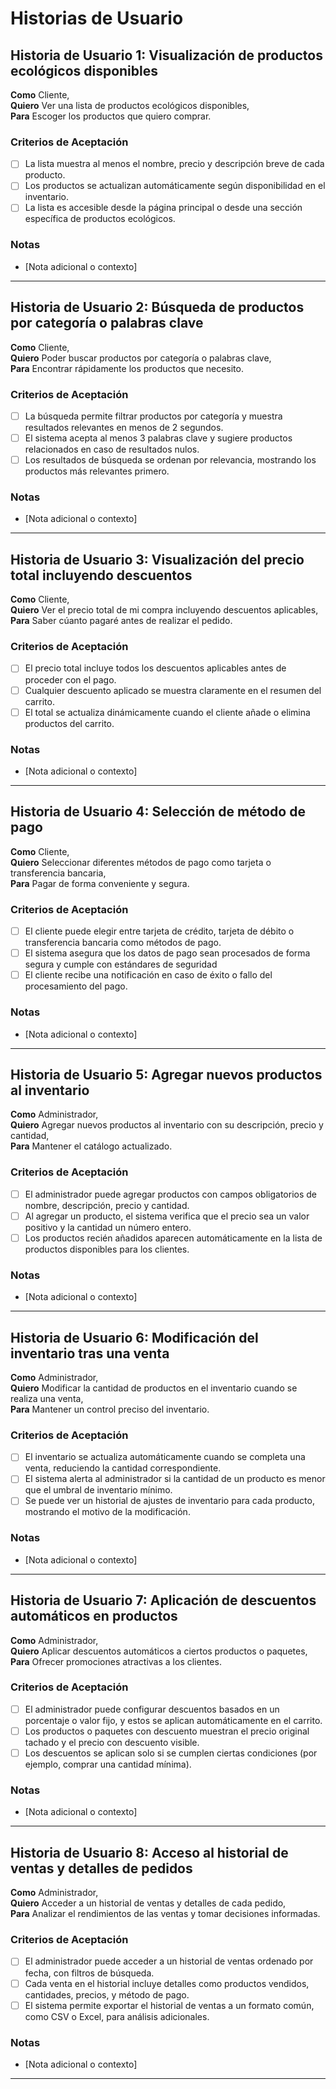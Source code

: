 # Historias de Usuario

## Historia de Usuario 1: Visualización de productos ecológicos disponibles

**Como** Cliente,  
**Quiero** Ver una lista de productos ecológicos disponibles,  
**Para** Escoger los productos que quiero comprar.

### Criterios de Aceptación
- [ ] La lista muestra al menos el nombre, precio y descripción breve de cada producto.
- [ ] Los productos se actualizan automáticamente según disponibilidad en el inventario.
- [ ] La lista es accesible desde la página principal o desde una sección específica de productos ecológicos.

### Notas
- [Nota adicional o contexto]

---

## Historia de Usuario 2: Búsqueda de productos por categoría o palabras clave

**Como** Cliente,  
**Quiero** Poder buscar productos por categoría o palabras clave,  
**Para** Encontrar rápidamente los productos que necesito.

### Criterios de Aceptación
- [ ] La búsqueda permite filtrar productos por categoría y muestra resultados relevantes en menos de 2 segundos.
- [ ] El sistema acepta al menos 3 palabras clave y sugiere productos relacionados en caso de resultados nulos.
- [ ] Los resultados de búsqueda se ordenan por relevancia, mostrando los productos más relevantes primero.

### Notas
- [Nota adicional o contexto]

---

## Historia de Usuario 3: Visualización del precio total incluyendo descuentos

**Como** Cliente,  
**Quiero** Ver el precio total de mi compra incluyendo descuentos aplicables,  
**Para** Saber cúanto pagaré antes de realizar el pedido.

### Criterios de Aceptación
- [ ] El precio total incluye todos los descuentos aplicables antes de proceder con el pago.
- [ ] Cualquier descuento aplicado se muestra claramente en el resumen del carrito.
- [ ] El total se actualiza dinámicamente cuando el cliente añade o elimina productos del carrito.

### Notas
- [Nota adicional o contexto]

---

## Historia de Usuario 4: Selección de método de pago

**Como** Cliente,  
**Quiero** Seleccionar diferentes métodos de pago como tarjeta o transferencia bancaria,  
**Para** Pagar de forma conveniente y segura.

### Criterios de Aceptación
- [ ] El cliente puede elegir entre tarjeta de crédito, tarjeta de débito o transferencia bancaria como métodos de pago.
- [ ] El sistema asegura que los datos de pago sean procesados de forma segura y cumple con estándares de seguridad
- [ ] El cliente recibe una notificación en caso de éxito o fallo del procesamiento del pago.

### Notas
- [Nota adicional o contexto]

---

## Historia de Usuario 5: Agregar nuevos productos al inventario

**Como** Administrador,  
**Quiero** Agregar nuevos productos al inventario con su descripción, precio y cantidad,  
**Para** Mantener el catálogo actualizado.

### Criterios de Aceptación
- [ ] El administrador puede agregar productos con campos obligatorios de nombre, descripción, precio y cantidad.
- [ ] Al agregar un producto, el sistema verifica que el precio sea un valor positivo y la cantidad un número entero.
- [ ] Los productos recién añadidos aparecen automáticamente en la lista de productos disponibles para los clientes.

### Notas
- [Nota adicional o contexto]

---

## Historia de Usuario 6: Modificación del inventario tras una venta

**Como** Administrador,  
**Quiero** Modificar la cantidad de productos en el inventario cuando se realiza una venta,  
**Para** Mantener un control preciso del inventario.

### Criterios de Aceptación
- [ ] El inventario se actualiza automáticamente cuando se completa una venta, reduciendo la cantidad correspondiente.
- [ ] El sistema alerta al administrador si la cantidad de un producto es menor que el umbral de inventario mínimo.
- [ ] Se puede ver un historial de ajustes de inventario para cada producto, mostrando el motivo de la modificación.

### Notas
- [Nota adicional o contexto]

---

## Historia de Usuario 7: Aplicación de descuentos automáticos en productos

**Como** Administrador,  
**Quiero** Aplicar descuentos automáticos a ciertos productos o paquetes,  
**Para** Ofrecer promociones atractivas a los clientes.

### Criterios de Aceptación
- [ ] El administrador puede configurar descuentos basados en un porcentaje o valor fijo, y estos se aplican automáticamente en el carrito.
- [ ] Los productos o paquetes con descuento muestran el precio original tachado y el precio con descuento visible.
- [ ] Los descuentos se aplican solo si se cumplen ciertas condiciones (por ejemplo, comprar una cantidad mínima).

### Notas
- [Nota adicional o contexto]

---

## Historia de Usuario 8: Acceso al historial de ventas y detalles de pedidos

**Como** Administrador,  
**Quiero** Acceder a un historial de ventas y detalles de cada pedido,  
**Para** Analizar el rendimientos de las ventas y tomar decisiones informadas.

### Criterios de Aceptación
- [ ] El administrador puede acceder a un historial de ventas ordenado por fecha, con filtros de búsqueda.
- [ ] Cada venta en el historial incluye detalles como productos vendidos, cantidades, precios, y método de pago.
- [ ] El sistema permite exportar el historial de ventas a un formato común, como CSV o Excel, para análisis adicionales.

### Notas
- [Nota adicional o contexto]

---


